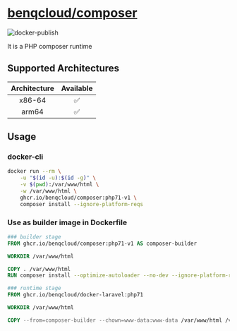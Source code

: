# [benqcloud/composer](https://github.com/benqcloud/docker-composer)

![docker-publish](https://github.com/benqcloud/docker-laravel/actions/workflows/docker-publish.yml/badge.svg)

It is a PHP composer runtime

## Supported Architectures

| Architecture | Available
| :----: | :----: |
| x86-64 | ✅ |
| arm64 | ✅ |

## Usage

### docker-cli

```bash
docker run --rm \
    -u "$(id -u):$(id -g)" \
    -v $(pwd):/var/www/html \
    -w /var/www/html \
    ghcr.io/benqcloud/composer:php71-v1 \
    composer install --ignore-platform-reqs
```

### Use as builder image in Dockerfile

```dockerfile
### builder stage
FROM ghcr.io/benqcloud/composer:php71-v1 AS composer-builder

WORKDIR /var/www/html

COPY . /var/www/html
RUN composer install --optimize-autoloader --no-dev --ignore-platform-reqs

### runtime stage
FROM ghcr.io/benqcloud/docker-laravel:php71

WORKDIR /var/www/html

COPY --from=composer-builder --chown=www-data:www-data /var/www/html /var/www/html
```
